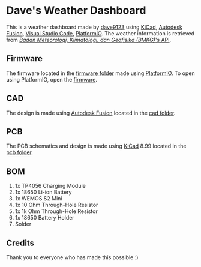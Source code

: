 # Dave's Weather Dashboard
This is a weather dashboard made by [dave9123](https://dave9123.pages.dev/) using [KiCad](https://www.kicad.org/), [Autodesk Fusion](https://www.autodesk.com/education/edu-software/fusion), [Visual Studio Code](https://code.visualstudio.com/), [PlatformIO](https://platformio.org/). The weather information is retrieved from [<i>Badan Meteorologi, Klimatologi, dan Geofisika (BMKG)</i>'s API](https://data.bmkg.go.id/prakiraan-cuaca/).

## Firmware
The firmware located in the [firmware folder](./firmware) made using [PlatformIO](https://platformio.org/). To open using PlatformIO, open the [firmware](./firmware).

## CAD
The design is made using [Autodesk Fusion](https://www.autodesk.com/education/edu-software/fusion) located in the [cad folder](./cad).

## PCB
The PCB schematics and design is made using [KiCad](https://www.kicad.org/) 8.99 located in the [pcb folder](./pcb).

## BOM
<ol type="1">
    <li>1x TP4056 Charging Module</li>
    <li>1x 18650 Li-ion Battery</li>
    <li>1x WEMOS S2 Mini</li>
    <li>1x 10 Ohm Through-Hole Resistor</li>
    <li>1x 1k Ohm Through-Hole Resistor</li>
    <li>1x 18650 Battery Holder</li>
    <li>Solder</li>
</ol>

## Credits
Thank you to everyone who has made this possible :)